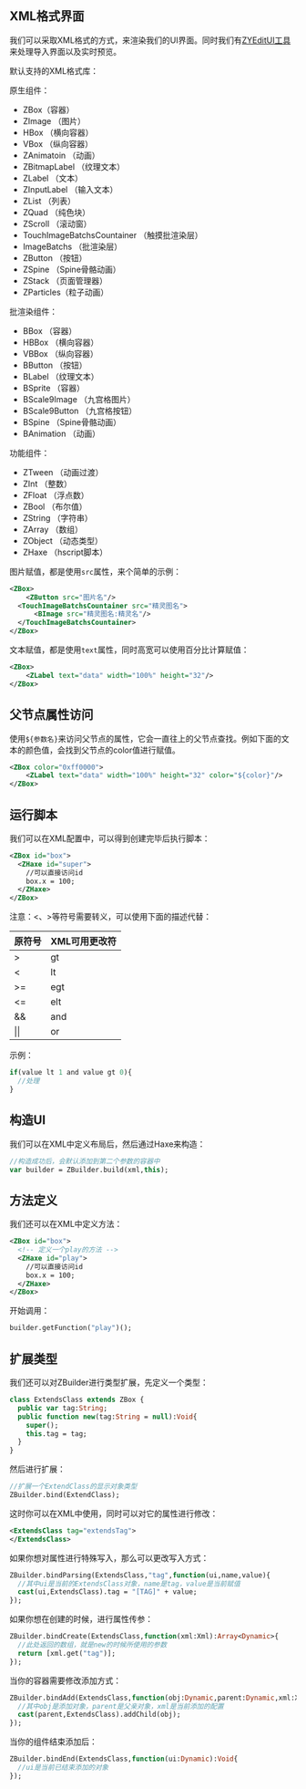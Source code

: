 ## XML格式界面

我们可以采取XML格式的方式，来渲染我们的UI界面。同时我们有[ZYEditUI工具](updoc/zyeditui.md)来处理导入界面以及实时预览。

默认支持的XML格式库：

原生组件：

- ZBox（容器）
- ZImage （图片）
- HBox （横向容器）
- VBox （纵向容器）
- ZAnimatoin （动画）
- ZBitmapLabel （纹理文本）
- ZLabel （文本）
- ZInputLabel （输入文本）
- ZList （列表）
- ZQuad （纯色块）
- ZScroll （滚动窗）
- TouchImageBatchsCountainer （触摸批渲染层）
- ImageBatchs （批渲染层）
- ZButton （按钮）
- ZSpine （Spine骨骼动画）
- ZStack （页面管理器）
- ZParticles（粒子动画）

批渲染组件：

- BBox （容器）
- HBBox （横向容器）
- VBBox （纵向容器）
- BButton （按钮）
- BLabel （纹理文本）
- BSprite （容器）
- BScale9Image （九宫格图片）
- BScale9Button （九宫格按钮）
- BSpine （Spine骨骼动画）
- BAnimation （动画）

功能组件：

- ZTween （动画过渡）
- ZInt （整数）
- ZFloat （浮点数）
- ZBool （布尔值）
- ZString （字符串）
- ZArray （数组）
- ZObject （动态类型）
- ZHaxe （hscript脚本）

图片赋值，都是使用`src`属性，来个简单的示例：

```xml
<ZBox>
	<ZButton src="图片名"/>
  <TouchImageBatchsCountainer src="精灵图名">
      <BImage src="精灵图名:精灵名"/>
  </TouchImageBatchsCountainer>
</ZBox>
```

文本赋值，都是使用`text`属性，同时高宽可以使用百分比计算赋值：

```xml
<ZBox>
	<ZLabel text="data" width="100%" height="32"/>
</ZBox>
```

## 父节点属性访问
使用`${参数名}`来访问父节点的属性，它会一直往上的父节点查找。例如下面的文本的颜色值，会找到父节点的color值进行赋值。
```xml
<ZBox color="0xff0000">
	<ZLabel text="data" width="100%" height="32" color="${color}"/>
</ZBox>
```

## 运行脚本

我们可以在XML配置中，可以得到创建完毕后执行脚本：

```xml
<ZBox id="box">
  <ZHaxe id="super">
  	//可以直接访问id
    box.x = 100;
  </ZHaxe>
</ZBox>
```

注意：<、>等符号需要转义，可以使用下面的描述代替：

| 原符号 | XML可用更改符 |
| ------ | ------------- |
| >      | gt            |
| <      | lt            |
| >=     | egt           |
| <=     | elt           |
| &&     | and           |
| \|\|   | or            |

示例：

```haxe
if(value lt 1 and value gt 0){
  //处理
}
```

## 构造UI

我们可以在XML中定义布局后，然后通过Haxe来构造：

```haxe
//构造成功后，会默认添加到第二个参数的容器中
var builder = ZBuilder.build(xml,this);
```

## 方法定义

我们还可以在XML中定义方法：

```xml
<ZBox id="box">
  <!-- 定义一个play的方法 -->
  <ZHaxe id="play">
  	//可以直接访问id
    box.x = 100;
  </ZHaxe>
</ZBox>
```

开始调用：

```haxe
builder.getFunction("play")();
```

## 扩展类型

我们还可以对ZBuilder进行类型扩展，先定义一个类型：

```haxe
class ExtendsClass extends ZBox {
  public var tag:String;
  public function new(tag:String = null):Void{
    super();
    this.tag = tag;
  }
}
```

然后进行扩展：

```haxe
//扩展一个ExtendClass的显示对象类型
ZBuilder.bind(ExtendClass);
```

这时你可以在XML中使用，同时可以对它的属性进行修改：

```xml
<ExtendsClass tag="extendsTag">
</ExtendsClass>
```

如果你想对属性进行特殊写入，那么可以更改写入方式：

```haxe
ZBuilder.bindParsing(ExtendsClass,"tag",function(ui,name,value){
  //其中ui是当前的ExtendsClass对象，name是tag，value是当前赋值
  cast(ui,ExtendsClass).tag = "[TAG]" + value;
});
```

如果你想在创建的时候，进行属性传参：

```haxe
ZBuilder.bindCreate(ExtendsClass,function(xml:Xml):Array<Dynamic>{
  //此处返回的数组，就是new的时候所使用的参数
  return [xml.get("tag")];
});
```

当你的容器需要修改添加方式：

```haxe
ZBuilder.bindAdd(ExtendsClass,function(obj:Dynamic,parent:Dynamic,xml:Xml):Void{
  //其中obj是添加对象，parent是父亲对象，xml是当前添加的配置
  cast(parent,ExtendsClass).addChild(obj);	
});
```

当你的组件结束添加后：

```haxe
ZBuilder.bindEnd(ExtendsClass,function(ui:Dynamic):Void{
  //ui是当前已结束添加的对象
});
```

